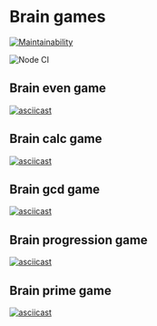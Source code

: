 # Brain games

[![Maintainability](https://api.codeclimate.com/v1/badges/a71839dded8c562fb684/maintainability)](https://codeclimate.com/github/dim2k2006/backend-project-lvl1/maintainability)

![Node CI](https://github.com/dim2k2006/backend-project-lvl1/workflows/Node%20CI/badge.svg)

## Brain even game

[![asciicast](https://asciinema.org/a/qcxyKilKDB1Sk9Xr1sqK6cqxb.svg)](https://asciinema.org/a/qcxyKilKDB1Sk9Xr1sqK6cqxb)

## Brain calc game

[![asciicast](https://asciinema.org/a/3ZRdBlJm3WIo8aAtoQLEqHY4a.svg)](https://asciinema.org/a/3ZRdBlJm3WIo8aAtoQLEqHY4a)

## Brain gcd game

[![asciicast](https://asciinema.org/a/CjMxlJ3lWo570eq8bmKacXa51.svg)](https://asciinema.org/a/CjMxlJ3lWo570eq8bmKacXa51)

## Brain progression game

[![asciicast](https://asciinema.org/a/GPCq7kFAm7YsSRPsCQI02cHbj.svg)](https://asciinema.org/a/GPCq7kFAm7YsSRPsCQI02cHbj)

## Brain prime game

[![asciicast](https://asciinema.org/a/kTqAsT2R89kvpZxPYPg340vvZ.svg)](https://asciinema.org/a/kTqAsT2R89kvpZxPYPg340vvZ)